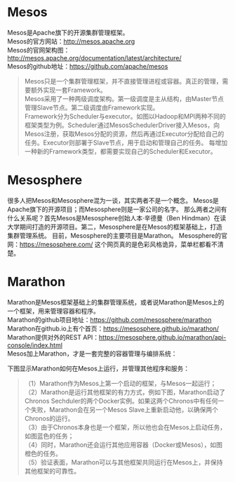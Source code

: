 # Mesos  

Mesos是Apache旗下的开源集群管理框架。  
Mesos的官方网站：http://mesos.apache.org  
Mesos的官网架构图：http://mesos.apache.org/documentation/latest/architecture/  
Mesos的github地址：https://github.com/apache/mesos  
> Mesos只是一个集群管理框架，并不直接管理进程或容器。真正的管理，需要额外实现一套Framework。  
> Mesos采用了一种两级调度架构。第一级调度是主从结构，由Master节点管理Slave节点。第二级调度由Framework实现。  
> Framework分为Scheduler与executor。如图以Hadoop和MPI两种不同的框架类型为例。Scheduler通过MesosSchedulerDriver接入Mesos，向Mesos注册，获取Mesos分配的资源，然后再通过Executor分配给自己的任务。Executor则部署于Slave节点，用于启动和管理自己的任务。
每增加一种新的Framework类型，都需要实现自己的Scheduler和Executor。

# Mesosphere

很多人把Mesos和Mesosphere混为一谈，其实两者不是一个概念。
Mesos是Apache旗下的开源项目；而Mesosphere则是一家公司的名字。
那么两者之间有什么关系呢？首先Mesos是Mesosphere创始人本·辛德曼（Ben Hindman）在读大学期间打造的开源项目。第二，Mesosphere是在Mesos的框架基础上，打造集群管理系统。
目前，Mesosphere的主要项目是Marathon。
Mesosphere的官网：https://mesosphere.com/   这个网页真的是色彩风格诡异，菜单栏都看不清楚。

# Marathon 

Marathon是Mesos框架基础上的集群管理系统，或者说Marathon是Mesos上的一个框架，用来管理容器和程序。  
Marathon的github项目地址：https://github.com/mesosphere/marathon  
Marathon在github.io上有个首页：https://mesosphere.github.io/marathon/  
Marathon提供对外的REST API：https://mesosphere.github.io/marathon/api-console/index.html  
Mesos加上Marathon，才是一套完整的容器管理与编排系统：

下图显示Marathon如何在Mesos上运行，并管理其他程序和服务：
>（1）Marathon作为Mesos上第一个启动的框架，与Mesos一起运行；  
>（2）Marathon是运行其他框架的有力方式，例如下图，Marathon启动了Chronos Sechduler的两个Docker实例。如果这两个Chronos中有任何一个失败，Marathon会在另一个Mesos Slave上重新启动他，以确保两个Chronos的运行。  
>（3）由于Chronos本身也是一个框架，所以他也会在Mesos上启动任务，如图蓝色的任务；  
>（4）同时，Marathon还会运行其他应用容器（Docker或Mesos），如图橙色的任务。  
>（5）验证表面，Marathon可以与其他框架共同运行在Mesos上，并保持其他框架的可靠性。  

